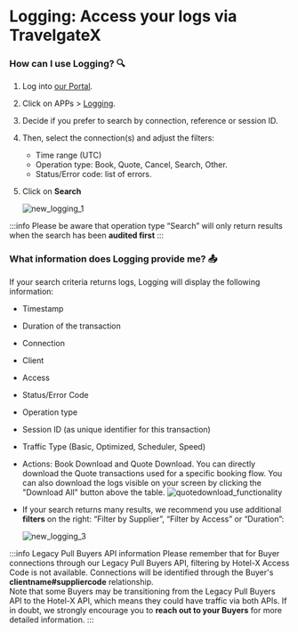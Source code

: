 ﻿---
sidebar_position: 1
---

# Logging: Access your logs via TravelgateX

### How can I use Logging? 🔍
1. Log into [our Portal](https://www.travelgate.com/).
1. Click on APPs > [Logging](https://app.travelgatex.com/logging).
1. Decide if you prefer to search by connection, reference or session ID.
1. Then, select the connection(s) and adjust the filters:
	- Time range (UTC)
	- Operation type: Book, Quote, Cancel, Search, Other.
	- Status/Error code: list of errors.
1. Click on **Search**

	![new_logging_1](https://storage.travelgate.com/kbase/new_logging_1.jpg)

:::info
Please be aware that operation type “Search” will only return results when the search has been **audited first**
:::

### What information does Logging provide me? 📤
If your search criteria returns logs, Logging will display the following information:
- Timestamp
- Duration of the transaction
- Connection
- Client
- Access
- Status/Error Code
- Operation type
- Session ID (as unique identifier for this transaction)
- Traffic Type (Basic, Optimized, Scheduler, Speed)
- Actions: Book Download and Quote Download. You can directly download the Quote transactions used for a specific booking flow. You can also download the logs visible on your screen by clicking the "Download All" button above the table.
	![quotedownload_functionality](https://storage.travelgate.com/kbase/quotedownload_functionality.jpg)
- If your search returns many results, we recommend you use additional **filters** on the right: “Filter by Supplier”, “Filter by Access” or “Duration”:

	![new_logging_3](https://storage.travelgate.com/kbase/new_logging_3.jpg)

:::info Legacy Pull Buyers API information
Please remember that for Buyer connections through our Legacy Pull Buyers API, filtering by Hotel-X Access Code is not available. Connections will be identified through the Buyer's **clientname#suppliercode** relationship.  
Note that some Buyers may be transitioning from the Legacy Pull Buyers API to the Hotel-X API, which means they could have traffic via both APIs. If in doubt, we strongly encourage you to **reach out to your Buyers** for more detailed information.
:::